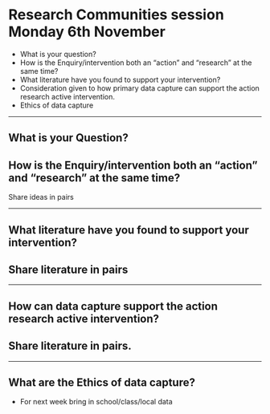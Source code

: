 # Research Communities session Monday 6th November 

- What is your question?
- How is the Enquiry/intervention both an “action” and “research” at the same time? 
- What literature have you found to support your intervention? 
- Consideration given to how primary data capture can support the action research active intervention. 
- Ethics of data capture 

---

## What is your Question?
## How is the Enquiry/intervention both an “action” and “research” at the same time? 

Share ideas in pairs 

---

## What literature have you found to support your intervention?
## Share literature in pairs

---

## How can data capture support the action research active intervention? 

## Share literature in pairs.

---

## What are the Ethics of data capture?

- For next week bring in school/class/local data 

 
